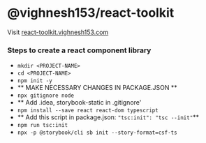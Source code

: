# @vighnesh153/react-toolkit

Visit [react-toolkit.vighnesh153.com](https://react-toolkit.vighnesh153.com)


### Steps to create a react component library
* `mkdir <PROJECT-NAME>`
* `cd <PROJECT-NAME>`
* `npm init -y`
* ** MAKE NECESSARY CHANGES IN PACKAGE.JSON **
* `npx gitignore node`
* ** Add .idea, storybook-static in .gitignore'
* `npm install --save react react-dom typescript`
* ** Add this script in package.json: `"tsc:init": "tsc --init"`**
* `npm run tsc:init`
* `npx -p @storybook/cli sb init --story-format=csf-ts`
